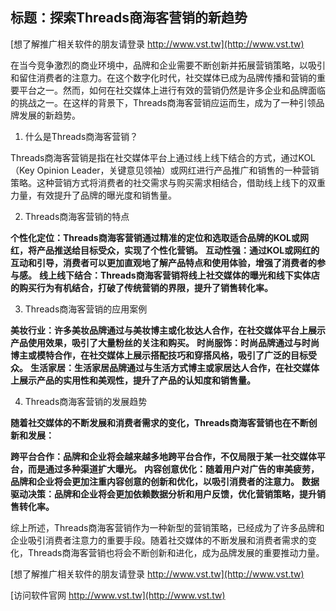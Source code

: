 ## **标题：探索Threads商海客营销的新趋势**

[想了解推广相关软件的朋友请登录 http://www.vst.tw](http://www.vst.tw)

在当今竞争激烈的商业环境中，品牌和企业需要不断创新并拓展营销策略，以吸引和留住消费者的注意力。在这个数字化时代，社交媒体已成为品牌传播和营销的重要平台之一。然而，如何在社交媒体上进行有效的营销仍然是许多企业和品牌面临的挑战之一。在这样的背景下，Threads商海客营销应运而生，成为了一种引领品牌发展的新趋势。

1. 什么是Threads商海客营销？

Threads商海客营销是指在社交媒体平台上通过线上线下结合的方式，通过KOL（Key Opinion Leader，关键意见领袖）或网红进行产品推广和销售的一种营销策略。这种营销方式将消费者的社交需求与购买需求相结合，借助线上线下的双重力量，有效提升了品牌的曝光度和销售量。

2. Threads商海客营销的特点

**个性化定位：Threads商海客营销通过精准的定位和选取适合品牌的KOL或网红，将产品推送给目标受众，实现了个性化营销。**
**互动性强：通过KOL或网红的互动和引导，消费者可以更加直观地了解产品特点和使用体验，增强了消费者的参与感。**
**线上线下结合：Threads商海客营销将线上社交媒体的曝光和线下实体店的购买行为有机结合，打破了传统营销的界限，提升了销售转化率。**

3. Threads商海客营销的应用案例

**美妆行业：许多美妆品牌通过与美妆博主或化妆达人合作，在社交媒体平台上展示产品使用效果，吸引了大量粉丝的关注和购买。**
**时尚服饰：时尚品牌通过与时尚博主或模特合作，在社交媒体上展示搭配技巧和穿搭风格，吸引了广泛的目标受众。**
**生活家居：生活家居品牌通过与生活方式博主或家居达人合作，在社交媒体上展示产品的实用性和美观性，提升了产品的认知度和销售量。**

4. Threads商海客营销的发展趋势

**随着社交媒体的不断发展和消费者需求的变化，Threads商海客营销也在不断创新和发展：**

**跨平台合作：品牌和企业将会越来越多地跨平台合作，不仅局限于某一社交媒体平台，而是通过多种渠道扩大曝光。**
**内容创意优化：随着用户对广告的审美疲劳，品牌和企业将会更加注重内容创意的创新和优化，以吸引消费者的注意力。**
**数据驱动决策：品牌和企业将会更加依赖数据分析和用户反馈，优化营销策略，提升销售转化率。**

综上所述，Threads商海客营销作为一种新型的营销策略，已经成为了许多品牌和企业吸引消费者注意力的重要手段。随着社交媒体的不断发展和消费者需求的变化，Threads商海客营销也将会不断创新和进化，成为品牌发展的重要推动力量。

[想了解推广相关软件的朋友请登录 http://www.vst.tw](http://www.vst.tw)


[访问软件官网 http://www.vst.tw](http://www.vst.tw)
